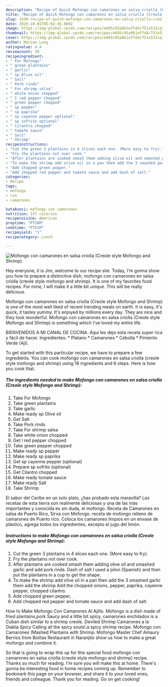 ```yaml
---
description: "Recipe of Quick Mofongo con camarones en salsa criolla (Creole style Mofongo and Shrimp)"
title: "Recipe of Quick Mofongo con camarones en salsa criolla (Creole style Mofongo and Shrimp)"
slug: 1430-recipe-of-quick-mofongo-con-camarones-en-salsa-criolla-creole-style-mofongo-and-shrimp
date: 2020-10-01T05:02:45.069Z
image: https://img-global.cpcdn.com/recipes/e695c95a0b1effd4/751x532cq70/mofongo-con-camarones-en-salsa-criolla-creole-style-mofongo-and-shrimp-recipe-main-photo.jpg
thumbnail: https://img-global.cpcdn.com/recipes/e695c95a0b1effd4/751x532cq70/mofongo-con-camarones-en-salsa-criolla-creole-style-mofongo-and-shrimp-recipe-main-photo.jpg
cover: https://img-global.cpcdn.com/recipes/e695c95a0b1effd4/751x532cq70/mofongo-con-camarones-en-salsa-criolla-creole-style-mofongo-and-shrimp-recipe-main-photo.jpg
author: Marian Long
ratingvalue: 4.4
reviewcount: 10
recipeingredient:
- " For Mofongo"
- " green plantains"
- " garlic"
- " sp Olive oil"
- " Salt"
- " Pork rinds"
- " For shrimp salsa"
- " white onion chopped"
- " I red pepper chopped"
- " green pepper chopped"
- " sp pepper"
- " sp paprika"
- " sp cayenne pepper optional"
- " sp sofrito optional"
- " Cilantro chopped"
- " tomate sauce"
- " Salt"
- " Shrimp"
recipeinstructions:
- "Cut the green 3 plantains in 4 slices each one. (More easy to fry)."
- "Fry the plantains not over cook."
- "After plantains are cooked smash them adding olive oil and smashed garlic and add pork rinds. Dash of salt I used a pilon (Spanish) and then put the plantains in a cup to get the shape."
- "To make the shrimp add olive oil in a pan then add the 3 smashed garlic them add the shrimp Add the chopped onions, pepper, paprika, cayenne pepper, chopped cilantro."
- "Add chopped green pepper,"
- "Add chopped red pepper and tomate sauce and add dash of salt."
categories:
- Recipe
tags:
- mofongo
- con
- camarones

katakunci: mofongo con camarones 
nutrition: 157 calories
recipecuisine: American
preptime: "PT24M"
cooktime: "PT51M"
recipeyield: "1"
recipecategory: Lunch

---
```



![Mofongo con camarones en salsa criolla (Creole style Mofongo and Shrimp)](https://img-global.cpcdn.com/recipes/e695c95a0b1effd4/751x532cq70/mofongo-con-camarones-en-salsa-criolla-creole-style-mofongo-and-shrimp-recipe-main-photo.jpg)

Hey everyone, it is Jim, welcome to our recipe site. Today, I'm gonna show you how to prepare a distinctive dish, mofongo con camarones en salsa criolla (creole style mofongo and shrimp). It is one of my favorites food recipes. For mine, I will make it a little bit unique. This will be really delicious.

Mofongo con camarones en salsa criolla (Creole style Mofongo and Shrimp) is one of the most well liked of recent trending meals on earth. It is easy, it's quick, it tastes yummy. It's enjoyed by millions every day. They are nice and they look wonderful. Mofongo con camarones en salsa criolla (Creole style Mofongo and Shrimp) is something which I've loved my entire life.

BIENVENIDOS A MI CANAL DE COCINA. Aquí les dejo esta receta super rica y fácil de hacer. Ingredientes: * Platano * Camarones * Cebolla * Pimiento Verde (Ají).


To get started with this particular recipe, we have to prepare a few ingredients. You can cook mofongo con camarones en salsa criolla (creole style mofongo and shrimp) using 18 ingredients and 6 steps. Here is how you cook that.

<!--inarticleads1-->

##### The ingredients needed to make Mofongo con camarones en salsa criolla (Creole style Mofongo and Shrimp):

1. Take  For Mofongo
1. Take  green plantains
1. Take  garlic
1. Make ready  sp Olive oil
1. Get  Salt
1. Take  Pork rinds
1. Take  For shrimp salsa
1. Take  white onion chopped
1. Get  I red pepper chopped
1. Take  green pepper chopped
1. Make ready  sp pepper
1. Make ready  sp paprika
1. Get  sp cayenne pepper (optional)
1. Prepare  sp sofrito (optional)
1. Get  Cilantro chopped
1. Make ready  tomate sauce
1. Make ready  Salt
1. Take  Shrimp


El sabor del Caribe en un solo plato, ¿has probado esta maravilla? Las recetas de esta tierra son realmente deliciosas y una de las más importantes y conocida es sin duda, el mofongo. Receta de Camarones en salsa de Puerto Rico, Sirva con Mofongo. receta de mofongo relleno de camarones de Puerto rico. Coloca los camarones limpios en un envase de plástico, agrega todos los ingredientes, excepto el jugo del limón. 

<!--inarticleads2-->

##### Instructions to make Mofongo con camarones en salsa criolla (Creole style Mofongo and Shrimp):

1. Cut the green 3 plantains in 4 slices each one. (More easy to fry).
1. Fry the plantains not over cook.
1. After plantains are cooked smash them adding olive oil and smashed garlic and add pork rinds. Dash of salt I used a pilon (Spanish) and then put the plantains in a cup to get the shape.
1. To make the shrimp add olive oil in a pan then add the 3 smashed garlic them add the shrimp Add the chopped onions, pepper, paprika, cayenne pepper, chopped cilantro.
1. Add chopped green pepper,
1. Add chopped red pepper and tomate sauce and add dash of salt.


How to Make Mofongo Con Camarones Al Ajillo. Mofongo is a dish made of fried plantains,pork Saucy and a little bit spicy, camarones enchilados is a Cuban dish similar to a shrimp creole. Deviled Shrimp Camarones a la Diabla *Spicy* Calling all the spicy souls!.a spicy shrimp recipe. Mofongo con Camarones (Mashed Plantains with Shrimp. Mofongo Master Chef Amaury Berrios from Bolitas Restaurant in Naranjito show us how to make a great mofongo and combine it. 

So that is going to wrap this up for this special food mofongo con camarones en salsa criolla (creole style mofongo and shrimp) recipe. Thanks so much for reading. I'm sure you will make this at home. There's gonna be interesting food in home recipes coming up. Remember to bookmark this page on your browser, and share it to your loved ones, friends and colleague. Thank you for reading. Go on get cooking!
